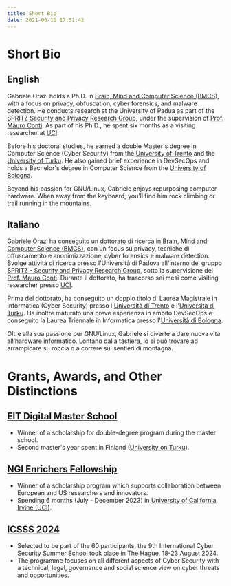 ```yaml
---
title: Short Bio
date: 2021-06-10 17:51:42
---
```


# Short Bio

## English
 Gabriele Orazi holds a Ph.D. in [Brain, Mind and Computer Science (BMCS)](http://hit.psy.unipd.it/BMCS), with a focus on privacy, obfuscation, cyber forensics, and malware detection. He conducts research at the University of Padua as part of the [SPRITZ Security and Privacy Research Group](https://spritz.math.unipd.it/), under the supervision of [Prof. Mauro Conti](https://www.math.unipd.it/~conti/index.html). As part of his Ph.D., he spent six months as a visiting researcher at [UCI](https://catalogue.uci.edu/donaldbrenschoolofinformationandcomputersciences/departmentofcomputerscience/).

Before his doctoral studies, he earned a double Master's degree in Computer Science (Cyber Security) from the [University of Trento](https://offertaformativa.unitn.it/en/lm/computer-science/cyber-security) and the [University of Turku](https://www.utu.fi/en/study-at-utu/masters-degree-programme-in-information-and-communication-technology-cyber-security). He also gained brief experience in DevSecOps and holds a Bachelor's degree in Computer Science from the [University of Bologna](https://corsi.unibo.it/laurea/informatica).

Beyond his passion for GNU/Linux, Gabriele enjoys repurposing computer hardware. When away from the keyboard, you’ll find him rock climbing or trail running in the mountains.


## Italiano
Gabriele Orazi ha conseguito un dottorato di ricerca in [Brain, Mind and Computer Science (BMCS)](http://hit.psy.unipd.it/BMCS), con un focus su privacy, tecniche di offuscamento e anonimizzazione, cyber forensics e malware detection. Svolge attività di ricerca presso l'Università di Padova all'interno del gruppo [SPRITZ - Security and Privacy Research Group](https://spritz.math.unipd.it/), sotto la supervisione del [Prof. Mauro Conti](https://www.math.unipd.it/~conti/index.html). Durante il dottorato, ha trascorso sei mesi come visiting researcher presso [UCI](https://catalogue.uci.edu/donaldbrenschoolofinformationandcomputersciences/departmentofcomputerscience/).

Prima del dottorato, ha conseguito un doppio titolo di Laurea Magistrale in Informatica (Cyber Security) presso l'[Università di Trento](https://offertaformativa.unitn.it/en/lm/computer-science/cyber-security) e l'[Università di Turku](https://www.utu.fi/en/study-at-utu/masters-degree-programme-in-information-and-communication-technology-cyber-security). Ha inoltre maturato una breve esperienza in ambito DevSecOps e conseguito la Laurea Triennale in Informatica presso l'[Università di Bologna](https://corsi.unibo.it/laurea/informatica).

Oltre alla sua passione per GNU/Linux, Gabriele si diverte a dare nuova vita all’hardware informatico. Lontano dalla tastiera, lo si può trovare ad arrampicare su roccia o a correre sui sentieri di montagna.



# Grants, Awards, and Other Distinctions

## [EIT Digital Master School](https://masterschool.eitdigital.eu/)
- Winner of a scholarship for double-degree program during the master school.
- Second master's year spent in Finland ([University on Turku](https://www.utu.fi/en)).

## [NGI Enrichers Fellowship](https://enrichers.ngi.eu/fellow/gabriele-orazi/)
- Winner of a scholarship program which supports collaboration between European and US researchers and innovators.
- Spending 6 months (July - December 2023) in [University of California, Irvine (UCI)](https://uci.edu/).

## [ICSSS 2024](https://summerschoolcybersecurity.org/)
- Selected to be part of the 60 participants, the 9th International Cyber Security Summer School took place in The Hague, 18-23 August 2024.
- The programme focuses on all different aspects of Cyber Security with a technical, legal, governance and social science view on cyber threats and opportunities.